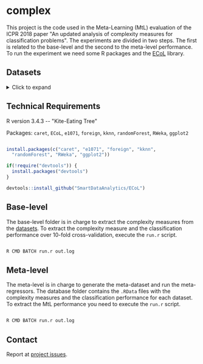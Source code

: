 complex
=======

This project is the code used in the Meta-Learning (MtL) evaluation of the ICPR 2018 paper "An updated analysis of complexity measures for classification problems". The experiments are divided in two steps. The first is related to the base-level and the second to the meta-level performance. To run the experiment we need some R packages and the [ECoL](https://github.com/SmartDataAnalytics/ECoL) library.

## Datasets

<details>
  <summary>Click to expand</summary>
Summary of datasets characteristics: identifier, name, number of examples, number of features (numeric/categorical), number of classes and the majority class proportion of each dataset.

|ID    |Dataset                           |Examples |Feautures    |Class |%MC |
|:-----|:---------------------------------|:--------|:------------|:-----|:---|
|1455  |acute inflammations               |120      |6 (1/5)      |2     |1   |
|1556  |acute inflammations               |120      |6 (1/5)      |2     |1   |
|1043  |ada agnostic                      |4562     |47 (47/0)    |2     |3   |
|458   |analcatdata authorship            |841      |70 (70/0)    |4     |6   |
|448   |analcatdata boxing1               |120      |3 (0/3)      |2     |2   |
|444   |analcatdata boxing2               |132      |3 (0/3)      |2     |1   |
|461   |analcatdata creditscore           |100      |6 (3/3)      |2     |3   |
|469   |analcatdata dmft                  |797      |4 (0/4)      |6     |1   |
|475   |analcatdata germangss             |400      |5 (1/4)      |4     |1   |
|450   |analcatdata lawsuit               |264      |4 (3/1)      |2     |13  |
|1456  |appendicitis                      |106      |7 (7/0)      |2     |4   |
|1061  |ar4                               |107      |29 (29/0)    |2     |4   |
|292   |Australian                        |690      |14 (14/0)    |2     |1   |
|1547  |autoUniv au1 1000                 |1000     |20 (20/0)    |2     |3   |
|1548  |autoUniv au4 2500                 |2500     |100 (58/42)  |3     |6   |
|1555  |autoUniv au6 1000                 |1000     |40 (37/3)    |8     |3   |
|1551  |autoUniv au6 400                  |400      |40 (37/3)    |8     |4   |
|1549  |autoUniv au6 750                  |750      |40 (37/3)    |8     |3   |
|1552  |autoUniv au7 1100                 |1100     |12 (8/4)     |5     |2   |
|1554  |autoUniv au7 500                  |500      |12 (8/4)     |5     |4   |
|1553  |autoUniv au7 700                  |700      |12 (8/4)     |3     |1   |
|463   |backache                          |180      |31 (5/26)    |2     |6   |
|1121  |badges2                           |294      |10 (7/3)     |2     |2   |
|11    |balance scale                     |625      |4 (4/0)      |3     |6   |
|1460  |banana                            |5300     |2 (2/0)      |2     |1   |
|1558  |bank marketing                    |4521     |16 (7/9)     |2     |8   |
|1462  |banknote authentication           |1372     |4 (4/0)      |2     |1   |
|1463  |blogger                           |100      |5 (0/5)      |2     |2   |
|1464  |blood transfusion service center  |748      |4 (4/0)      |2     |3   |
|1465  |breast tissue                     |106      |9 (9/0)      |6     |2   |
|1559  |breast tissue                     |106      |9 (9/0)      |4     |4   |
|21    |car                               |1728     |6 (0/6)      |4     |19  |
|1466  |cardiotocography                  |2126     |35 (35/0)    |10    |11  |
|1467  |climate model simulation crashes  |540      |20 (20/0)    |2     |11  |
|23    |cmc                               |1473     |9 (2/7)      |3     |2   |
|31    |credit g                          |1000     |20 (7/13)    |2     |2   |
|1075  |datatrieve                        |130      |8 (8/0)      |2     |11  |
|37    |diabetes                          |768      |8 (8/0)      |2     |2   |
|694   |diggle table a2                   |310      |8 (8/0)      |9     |2   |
|1473  |fertility                         |100      |9 (9/0)      |2     |7   |
|1475  |first order theorem proving       |6118     |51 (51/0)    |6     |5   |
|4538  |GesturePhaseSegmentationProcessed |9873     |32 (32/0)    |5     |3   |
|338   |grub damage                       |155      |8 (2/6)      |4     |3   |
|43    |haberman                          |306      |3 (2/1)      |2     |3   |
|329   |hayes roth                        |160      |4 (4/0)      |3     |2   |
|1565  |heart h                           |294      |13 (13/0)    |5     |13  |
|1512  |heart long beach                  |200      |13 (13/0)    |5     |6   |
|53    |heart statlog                     |270      |13 (13/0)    |2     |1   |
|1479  |hill valley                       |1212     |100 (100/0)  |2     |1   |
|1566  |hill valley                       |1212     |100 (100/0)  |2     |1   |
|1480  |ilpd                              |583      |10 (9/1)     |2     |2   |
|59    |ionosphere                        |351      |33 (33/0)    |2     |2   |
|61    |iris                              |150      |4 (4/0)      |3     |1   |
|375   |JapaneseVowels                    |9961     |14 (14/0)    |9     |2   |
|1073  |jEdit 4.4.2                       |274      |8 (8/0)      |2     |1   |
|1048  |jEdit 4.4.3                       |369      |8 (8/0)      |2     |1   |
|1066  |kc1 binary                        |145      |86 (86/0)    |2     |1   |
|1065  |kc3                               |458      |39 (39/0)    |2     |10  |
|3     |kr vs kp                          |3196     |36 (0/36)    |2     |1   |
|40496 |LED display domain 7digit         |500      |7 (7/0)      |10    |2   |
|1484  |lsvt                              |126      |307 (307/0)  |2     |2   |
|1485  |madelon                           |2600     |500 (500/0)  |2     |1   |
|1056  |mc1                               |9466     |38 (38/0)    |2     |138 |
|1054  |mc2                               |161      |39 (39/0)    |2     |2   |
|12    |mfeat factors                     |2000     |216 (216/0)  |10    |1   |
|14    |mfeat fourier                     |2000     |76 (76/0)    |10    |1   |
|16    |mfeat karhunen                    |2000     |64 (64/0)    |10    |1   |
|18    |mfeat morphological               |2000     |6 (6/0)      |10    |1   |
|20    |mfeat pixel                       |2000     |240 (0/240)  |10    |1   |
|22    |mfeat zernike                     |2000     |47 (47/0)    |10    |1   |
|164   |molecular biology promoters       |106      |57 (0/57)    |2     |1   |
|333   |monks problems 1                  |556      |6 (0/6)      |2     |1   |
|334   |monks problems 2                  |601      |6 (0/6)      |2     |2   |
|335   |monks problems 3                  |554      |6 (0/6)      |2     |1   |
|1116  |musk                              |6598     |167 (166/1)  |2     |5   |
|1071  |mw1                               |403      |37 (37/0)    |2     |12  |
|311   |oil spill                         |937      |48 (48/0)    |2     |22  |
|28    |optdigits                         |5620     |62 (62/0)    |10    |1   |
|1487  |ozone level 8hr                   |2534     |72 (72/0)    |2     |15  |
|30    |page blocks                       |5473     |10 (10/0)    |5     |175 |
|1488  |parkinsons                        |195      |22 (22/0)    |2     |3   |
|1068  |pc1                               |1109     |21 (21/0)    |2     |13  |
|1069  |pc2                               |5589     |36 (36/0)    |2     |242 |
|1050  |pc3                               |1563     |37 (37/0)    |2     |9   |
|1049  |pc4                               |1458     |37 (37/0)    |2     |7   |
|1167  |pcreq                             |320      |8 (7/1)      |2     |2   |
|1489  |phoneme                           |5404     |5 (5/0)      |2     |2   |
|1490  |planning relax                    |182      |12 (12/0)    |2     |2   |
|1100  |PopularKids                       |478      |10 (6/4)     |3     |3   |
|446   |prnn crabs                        |200      |7 (6/1)      |2     |1   |
|464   |prnn synth                        |250      |2 (2/0)      |2     |1   |
|1494  |qsar biodeg                       |1055     |41 (41/0)    |2     |2   |
|1495  |qualitative bankruptcy            |250      |6 (0/6)      |2     |1   |
|1496  |ringnorm                          |7400     |20 (20/0)    |2     |1   |
|679   |rmftsa sleepdata                  |1024     |2 (2/0)      |4     |4   |
|1519  |robot failures lp4                |117      |90 (90/0)    |3     |3   |
|1520  |robot failures lp5                |164      |90 (90/0)    |5     |2   |
|1498  |sa heart                          |462      |9 (8/1)      |2     |2   |
|294   |satellite image                   |6435     |36 (36/0)    |6     |2   |
|182   |satimage                          |6430     |36 (36/0)    |6     |2   |
|312   |scene                             |2407     |299 (294/5)  |2     |5   |
|40877 |seeds                             |210      |7 (7/0)      |3     |1   |
|36    |segment                           |2310     |18 (18/0)    |7     |1   |
|40878 |seismic bumps                     |2584     |15 (11/4)    |2     |14  |
|1501  |semeion                           |1593     |256 (256/0)  |10    |1   |
|40    |sonar                             |208      |60 (60/0)    |2     |1   |
|44    |spambase                          |4601     |57 (57/0)    |2     |2   |
|336   |SPECT                             |267      |22 (0/22)    |2     |4   |
|1600  |SPECTF                            |267      |44 (44/0)    |2     |4   |
|46    |splice                            |3190     |60 (0/60)    |3     |2   |
|1504  |steel plates fault                |1941     |33 (33/0)    |2     |2   |
|377   |synthetic control                 |600      |60 (60/0)    |6     |1   |
|48    |tae                               |151      |5 (3/2)      |3     |1   |
|1115  |teachingAssistant                 |151      |6 (2/4)      |3     |1   |
|1506  |thoracic surgery                  |470      |16 (3/13)    |2     |6   |
|40474 |thyroid allbp                     |2800     |26 (6/20)    |5     |53  |
|40475 |thyroid allhyper                  |2800     |26 (6/20)    |5     |53  |
|50    |tic tac toe                       |958      |9 (0/9)      |2     |2   |
|1507  |twonorm                           |7400     |20 (20/0)    |2     |1   |
|1508  |user knowledge                    |403      |5 (5/0)      |5     |5   |
|54    |vehicle                           |846      |18 (18/0)    |4     |1   |
|1523  |vertebra column                   |310      |6 (6/0)      |3     |2   |
|685   |visualizing livestock             |130      |2 (1/1)      |5     |1   |
|1527  |volcanoes a1                      |3252     |3 (3/0)      |5     |51  |
|1528  |volcanoes a2                      |1623     |3 (3/0)      |5     |51  |
|1529  |volcanoes a3                      |1521     |3 (3/0)      |5     |47  |
|1530  |volcanoes a4                      |1515     |3 (3/0)      |5     |47  |
|1535  |volcanoes b5                      |9989     |3 (3/0)      |5     |369 |
|1538  |volcanoes d1                      |8753     |3 (3/0)      |5     |148 |
|1539  |volcanoes d2                      |9172     |3 (3/0)      |5     |155 |
|1540  |volcanoes d3                      |9285     |3 (3/0)      |5     |151 |
|1541  |volcanoes d4                      |8654     |3 (3/0)      |5     |146 |
|1497  |wall robot navigation             |5456     |24 (24/0)    |4     |7   |
|1526  |wall robot navigation             |5456     |4 (4/0)      |4     |7   |
|60    |waveform 5000                     |5000     |40 (40/0)    |3     |1   |
|1510  |wdbc                              |569      |30 (30/0)    |2     |2   |
|1511  |wholesale customers               |440      |8 (7/1)      |2     |2   |
|1570  |wilt                              |4839     |5 (5/0)      |2     |18  |
|187   |wine                              |178      |13 (13/0)    |3     |1   |
|40733 |yeast                             |1269     |8 (8/0)      |4     |3   |
|316   |yeast ml8                         |2417     |116 (103/13) |2     |70  |

</details>

## Technical Requirements

R version 3.4.3 -- "Kite-Eating Tree"

Packages: `caret`, `ECoL`, `e1071`, `foreign`, `kknn`, `randomForest`, `RWeka`, `ggplot2`

```r

install.packages(c("caret", "e1071", "foreign", "kknn", 
  "randomForest", "RWeka", "ggplot2"))

if(!require("devtools")) {
  install.packages("devtools")
}

devtools::install_github("SmartDataAnalytics/ECoL")

```

## Base-level

The base-level folder is in charge to extract the complexity measures from the [datasets](https://github.com/lpfgarcia/complex/tree/master/source/base/datasets). To extract the complexity measure and the classification performance over 10-fold cross-validation, execute the `run.r` script.

```r

R CMD BATCH run.r out.log

```

## Meta-level

The meta-level is in charge to generate the meta-dataset and run the meta-regressors. The database folder contains the `.RData` files with the complexity measures and the classification performance for each dataset. To extract the MtL performance you need to execute the `run.r` script.

```r

R CMD BATCH run.r out.log

```

## Contact

Report at [project issues](https://github.com/lpfgarcia/complex/issues).

